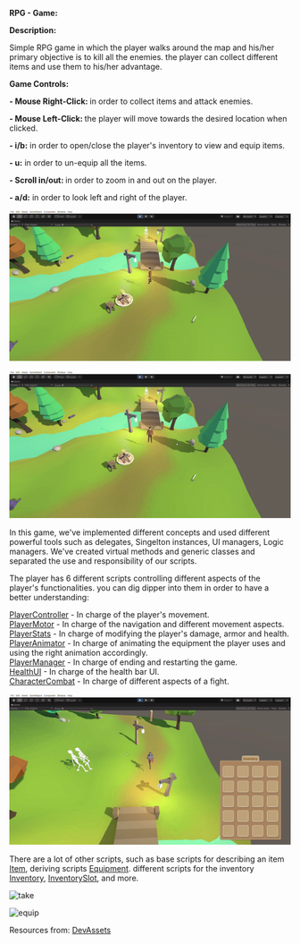 <p><strong>RPG - Game:</strong></p>
<p><strong>Description:</strong></p>
<p>Simple RPG game in which the player walks around the map and his/her primary objective is to kill all the enemies. the player can collect different items and use them to his/her advantage.&nbsp;</p>
<p><strong>Game Controls:</strong></p>
<p><strong>-&nbsp;</strong><strong>Mouse Right-Click:&nbsp;</strong>in order to collect items and attack enemies.</p>
<p><strong>- Mouse Left-Click:&nbsp;</strong>the player will move towards the desired location when clicked.</p>
<p><strong>- i/b:</strong> in order to open/close the player's inventory to view and equip items.</p>
<p><strong>- u:</strong> in order to un-equip all the items.</p>
<p><strong>- Scroll in/out:&nbsp;</strong>in order to zoom in and out on the player.</p>
<p><strong>- a/d:</strong> in order to look left and right of the player.</p>
<p><img src="https://github.com/MyScouter/RPGame/blob/master/gif/PlayerMovment.gif" alt="PlayerMovment" /></p>
<p><img src="https://github.com/MyScouter/RPGame/blob/master/gif/camera.gif" alt="camera" /></p>
<p>In this game, we've implemented different concepts and used different powerful tools such as delegates, Singelton instances, UI managers, Logic managers. We've created virtual methods and generic classes and separated the use and responsibility of our scripts.</p>
<p>The player has 6 different scripts controlling different aspects of the player's functionalities. you can dig dipper into them in order to have a better understanding:</p>
<p><a href="RPG project/Assets/Scripts/Controller/PlayerController.cs">PlayerController</a>&nbsp;- In charge of the player's movement.<br /><a href="RPG project/Assets/Scripts/Controller/PlayerMotor.cs">PlayerMotor</a>&nbsp;- In charge of the navigation and different movement aspects.<br /><a href="RPG project/Assets/Scripts/Stats/PlayerStats.cs">PlayerStats</a>&nbsp;- In charge of modifying the player's damage, armor and health.<br /><a href="RPG project/Assets/Scripts/PlayerAnimator.cs">PlayerAnimator</a>&nbsp;- In charge of animating the equipment the player uses and using the right animation accordingly.<br /><a href="RPG project/Assets/Scripts/PlayerManager.cs">PlayerManager</a>&nbsp;- In charge of ending and restarting the game.<br /><a href="RPG project/Assets/Scripts/HealthUI.cs">HealthUI</a>&nbsp;- In charge of the health bar UI.<br /><a href="RPG project/Assets/Scripts/CharacterCombat.cs">CharacterCombat</a>&nbsp;- In charge of different aspects of a fight.</p>
<p><img src="https://github.com/MyScouter/RPGame/blob/master/gif/attack.gif" alt="combat" /></p>
<p>There are a lot of other scripts, such as base scripts for describing an item <a href="RPG project/Assets/Scripts/Items/Item.cs">Item</a>, deriving scripts <a href="RPG project/Assets/Scripts/Items/Equipment.cs">Equipment</a>. different scripts for the inventory <a href="RPG project/Assets/Scripts/Inventory/Inventory.cs">Inventory</a>, <a href="RPG project/Assets/Scripts/Inventory/InventorySlot.cs">InventorySlot</a>,&nbsp;and more.</p>
<p><img src="https://github.com/MyScouter/RPGame/blob/master/gif/invnt%26take.gif" alt="take" /></p>
<p><img src="https://github.com/MyScouter/RPGame/blob/master/gif/equip%26unequip.gif" alt="equip" /></p>
<p>Resources from:&nbsp;<a href="http://devassets.com/assets/rpg-tutorial-assets/">DevAssets</a></p>
